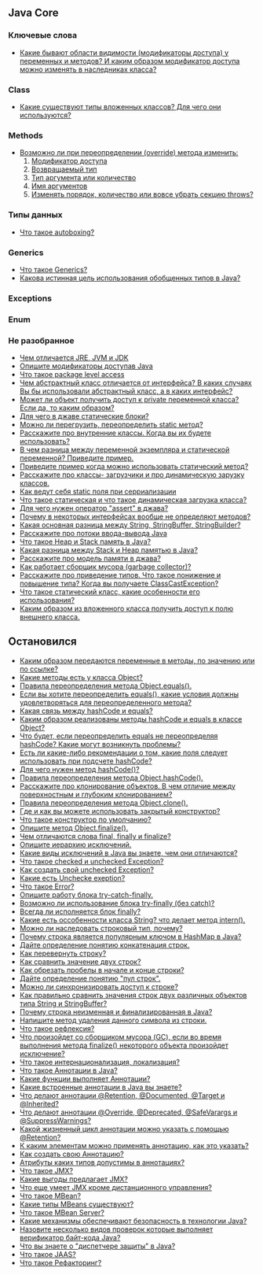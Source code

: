 ## Java Core

### Ключевые слова
- <a href="http://www.quizful.net/interview/java/access-modifiers">Какие бывают области видимости (модификаторы доступа) у переменных и методов? И каким образом модификатор доступа можно изменять в наследниках класса?</a>

### Class
- <a href="kakie_sushhestvuyut_tipy_vlozhennyx_klassov.md">Какие существуют типы вложенных классов? Для чего они используются?</a>

### Methods
- <a href="vozmozhno_li_pri_pereopredelenii_(override)_metoda_izmenit.md">Возможно ли при переопределении (override) метода изменить:
    1) Модификатор доступа
    2) Возвращаемый тип
    3) Тип аргумента или количество
    4) Имя аргументов
    5) Изменять порядок, количество или вовсе убрать секцию throws?</a>

### Типы данных
- <a href="chto_takoe_autoboxing.md">Что такое autoboxing?</a> 

### Generics
- <a href="chto_takoe_generics.md">Что такое Generics?</a>
- <a href="kakova_istinnaya_cel_ispolzovaniya_obobshhennyx_tipov_v_java.md">Какова истинная цель использования обобщенных типов в Java?</a>



### Exceptions

### Enum


### Не разобранное

- <a href="%D0%A7%D0%B5%D0%BC%20%D0%BE%D1%82%D0%BB%D0%B8%D1%87%D0%B0%D0%B5%D1%82%D1%81%D1%8F%20JRE%2C%20JVM%2C%20JDK.md">Чем отличается JRE, JVM и JDK</a>
- <a href="%D0%9E%D0%BF%D0%B8%D1%88%D0%B8%D1%82%D0%B5%20%D0%BC%D0%BE%D0%B4%D0%B8%D1%84%D0%B8%D0%BA%D0%B0%D1%82%D0%BE%D1%80%D1%8B%20%D0%B4%D0%BE%D1%81%D1%82%D1%83%D0%BF%D0%B0%D0%B2%20Java.md">Опишите модификаторы доступав Java</a>
- <a href="%D0%A7%D1%82%D0%BE%20%D1%82%D0%B0%D0%BA%D0%BE%D0%B5%20package%20level%20access.md">Что такое package level access</a>
- <a href="%D0%A7%D0%B5%D0%BC%20%D0%B0%D0%B1%D1%81%D1%82%D1%80%D0%B0%D0%BA%D1%82%D0%BD%D1%8B%D0%B9%20%D0%BA%D0%BB%D0%B0%D1%81%D1%81%20%D0%BE%D1%82%D0%BB%D0%B8%D1%87%D0%B0%D0%B5%D1%82%D1%81%D1%8F%20%D0%BE%D1%82%20%D0%B8%D0%BD%D1%82%D0%B5%D1%80%D1%84%D0%B5%D0%B9%D1%81%D0%B0.md">Чем абстрактный класс отличается от интерфейса? В каких случаях Вы бы использовали абстрактный класс, а в каких интерфейс?</a>
- <a href="mozhet_li_obekt_poluchit_dostup_k_private_peremennoj_klassa?_esli_da,_to_kakim_obrazom?.md">Может ли объект получить доступ к private переменной класса? Если да, то каким образом?</a> 
- <a href="dlya_chego_v_java_staticheskie_bloki.md">Для чего в джаве статические блоки?</a> 
- <a href="mozhno_li_peregruzit_static_metod.md">Можно ли перегрузить, переопределить static метод?</a> 
- <a href="rasskazhite_pro_vnutrennie_klassy._kogda_vy_ix_budete_ispolzovat.md">Расскажите про внутренние классы. Когда вы их будете использовать?</a> 
- <a href="v_chem_raznica_mezhdu_peremennoj_ekzemplyara_i_staticheskoj_peremennoj_privedite_primer.md">В чем разница между переменной экземпляра и статической переменной? Приведите пример.</a> 
- <a href="privedite_primer_kogda_mozhno_ispolzovat_staticheskij_metod.md">Приведите пример когда можно использовать статический метод?</a> 
- <a href="rasskazhite_pro_klassy_zagruzchiki_i_pro_dinamicheskuyu_zaruzku_klassov.md">Расскажите про классы- загрузчики и про динамическую зарузку классов.</a> 
- <a href="kak_vedut_sebya_static_polya_pri_serrializacii.md">Как ведут себя static поля при серриализации</a>
- <a href="chto_takoe_staticheskaya_i_chto_takoe_dinamicheskaya_zagruzka_klassa.md">Что такое статическая и что такое динамическая загрузка класса?</a> 
- <a href="dlya_chego_nuzhen_operator_assert_v_dzhava.md">Для чего нужен оператор "assert" в джава?</a> 
- <a href="pochemu_v_nekotoryx_interfejsax_voobshhe_ne_opredelyayut_metodov.md">Почему в некоторых интерфейсах вообще не определяют методов?</a> 
- <a href="kakaya_osnovnaya_raznica_mezhdu_string_stringbuffer_stringbuilder.md">Какая основная разница между String, StringBuffer, StringBuilder?</a> 
- <a href="rasskazhite_pro_potoki_vvoda-vyvoda_java.md">Расскажите про потоки ввода-вывода Java</a> 
- <a href="chto_takoe_heap_i_stack_pamyat_v_java.md">Что такое Heap и Stack память в Java?</a>
- <a href="kakaya_raznica_mezhdu_stack_i_heap_pamyatyu_v_java.md">Какая разница между Stack и Heap памятью в Java?</a>
- <a href="rasskazhite_pro_model_pamyati_v_java.md">Расскажите про модель памяти в джава?</a>
- <a href="kak_rabotaet_sborshhik_musora.md">Как работает сборщик мусора (garbage collector)?</a>
- <a href="rasskazhite_pro_privedenie_tipov.md">Расскажите про приведение типов. Что такое понижение и повышение типа? Когда вы получаете ClassCastException?</a>
- <a href="chto_takoe_staticheskij_klass,_kakie_osobennosti_ego_ispolzovaniya.md">Что такое статический класс, какие особенности его использования?</a>
- <a href="kakim_obrazom_iz_vlozhennogo_klassa_poluchit_dostup_k_polyu_vneshnego_klassa.md">Каким образом из вложенного класса получить доступ к полю внешнего класса.</a>

Остановился
-

 
- <a href="kakim_obrazom_peredayutsya_peremennye_v_metody,_po_znacheniyu_ili_po_ssylke.md">Каким образом передаются переменные в методы, по значению или по ссылке?</a> 
- <a href="">Какие методы есть у класса Object?</a> 
- <a href="">Правила переопределения метода Object.equals().</a> 
- <a href="">Если вы хотите переопределить equals(), какие условия должны удовлетворяться для переопределенного метода?</a> 
- <a href="">Какая связь между hashCode и equals?</a> 
- <a href="">Каким образом реализованы методы hashCode и equals в классе Object?</a> 
- <a href="">Что будет, если переопределить equals не переопределяя hashCode? Какие могут возникнуть проблемы?</a> 
- <a href="">Есть ли какие-либо рекомендации о том, какие поля следует использовать при подсчете hashCode?</a> 
- <a href="">Для чего нужен метод hashCode()?</a> 
- <a href="">Правила переопределения метода Object.hashCode().</a> 
- <a href="">Расскажите про клонирование объектов. В чем отличие между поверхностным и глубоким клонированием?</a> 
- <a href="">Правила переопределения метода Object.clone().</a> 
- <a href="">Где и как вы можете использовать закрытый конструктор?</a> 
- <a href="">Что такое конструктор по умолчанию?</a> 
- <a href="">Опишите метод Object.finalize().</a> 
- <a href="">Чем отличаются слова final, finally и finalize?</a> 
- <a href="">Опишите иерархию исключений.</a> 
- <a href="">Какие виды исключений в Java вы знаете, чем они отличаются?</a> 
- <a href="">Что такое checked и unchecked Exception?</a> 
- <a href="">Как создать свой unchecked Exception?</a> 
- <a href="">Какие есть Unchecke exeption?</a> 
- <a href="">Что такое Error?</a> 
- <a href="">Опишите работу блока try-catch-finally.</a> 
- <a href="">Возможно ли использование блока try-finally (без catch)?</a> 
- <a href="">Всегда ли исполняется блок finally?</a> 
- <a href="">Какие есть оссобенности класса String? что делает метод intern().</a> 
- <a href="">Можно ли наследовать строковый тип, почему?</a> 
- <a href="">Почему строка является популярным ключом в HashMap в Java?</a> 
- <a href="">Дайте определение понятию конкатенация строк.</a> 
- <a href="">Как перевернуть строку?</a> 
- <a href="">Как сравнить значение двух строк?</a> 
- <a href="">Как обрезать пробелы в начале и конце строки?</a> 
- <a href="">Дайте определение понятию "пул строк".</a> 
- <a href="">Можно ли синхронизировать доступ к строке?</a> 
- <a href="">Как правильно сравнить значения строк двух различных объектов типа String и StringBuffer?</a> 
- <a href="">Почему строка неизменная и финализированная в Java?</a> 
- <a href="">Напишите метод удаления данного символа из строки.</a> 
- <a href="">Что такое рефлексия?</a> 
- <a href="">Что произойдет со сборщиком мусора (GC), если во время выполнения метода finalize() некоторого объекта произойдет исключение?</a> 
- <a href="">Что такое интернационализация, локализация?</a> 
- <a href="">Что такое Аннотации в Java?</a> 
- <a href="">Какие функции выполняет Аннотации?</a> 
- <a href="">Какие встроенные аннотации в Java вы знаете?</a> 
- <a href="">Что делают аннотации @Retention, @Documented, @Target и @Inherited?</a> 
- <a href="">Что делают аннотации @Override, @Deprecated, @SafeVarargs и @SuppressWarnings?</a> 
- <a href="">Какой жизненный цикл аннотации можно указать с помощью @Retention?</a> 
- <a href="">К каким элементам можно применять аннотацию, как это указать?</a> 
- <a href="">Как создать свою Аннотацию?</a> 
- <a href="">Атрибуты каких типов допустимы в аннотациях?</a> 
- <a href="">Что такое JMX?</a> 
- <a href="">Какие выгоды предлагает JMX?</a> 
- <a href="">Что еще умеет JMX кроме дистанционного управления?</a> 
- <a href="">Что такое MBean?</a> 
- <a href="">Какие типы MBeans существуют?</a> 
- <a href="">Что такое MBean Server?</a> 
- <a href="">Какие механизмы обеспечивают безопасность в технологии Java?</a> 
- <a href="">Назовите несколько видов проверок которые выполняет верификатор байт-кода Java?</a> 
- <a href="">Что вы знаете о "диспетчере защиты" в Java?</a> 
- <a href="">Что такое JAAS?</a> 
- <a href="">Что такое Рефакторинг?</a> 